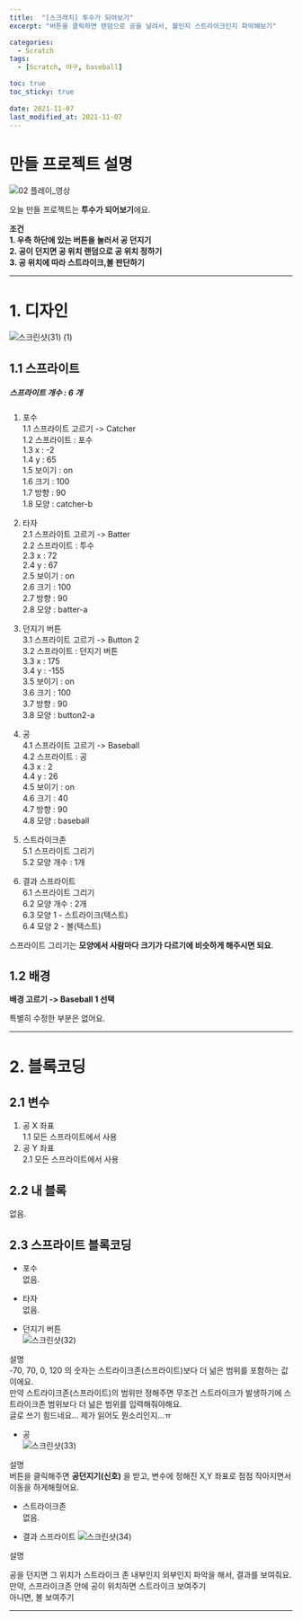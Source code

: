 ```yaml
---
title:  "[스크래치] 투수가 되어보기"
excerpt: "버튼을 클릭하면 랜덤으로 공을 날려서, 볼인지 스트라이크인지 파악해보기"

categories:
  - Scratch
tags:
  - [Scratch, 야구, baseball]

toc: true
toc_sticky: true
 
date: 2021-11-07
last_modified_at: 2021-11-07
---
```


# 만들 프로젝트 설명

![02  플레이_영상](https://user-images.githubusercontent.com/55564114/140641912-fbf893ec-5b04-46f2-a1c3-4930296a2945.gif)

오늘 만들 프로젝트는 **투수가 되어보기**에요.  

**조건**  
**1. 우측 하단에 있는 버튼을 눌러서 공 던지기**  
**2. 공이 던지면 공 위치 랜덤으로 공 위치 정하기**  
**3. 공 위치에 따라 스트라이크,볼 판단하기**  

---

# 1. 디자인

![스크린샷(31) (1)](https://user-images.githubusercontent.com/55564114/140642047-a8252b8b-8b39-44b3-ae33-64901a6328b0.png)

## 1.1 스프라이트
<h5> 스프라이트 개수 : 6 개 </h5>

1. 포수  
1.1 스프라이트 고르기 -> Catcher  
1.2 스프라이트 : 포수  
1.3 x : -2  
1.4 y : 65  
1.5 보이기 : on  
1.6 크기 : 100  
1.7 방향 : 90  
1.8 모양 : catcher-b  

2. 타자  
2.1 스프라이트 고르기 -> Batter  
2.2 스프라이트 : 투수  
2.3 x : 72  
2.4 y : 67  
2.5 보이기 : on  
2.6 크기 : 100  
2.7 방향 : 90  
2.8 모양 : batter-a  

3. 던지기 버튼  
3.1 스프라이트 고르기 -> Button 2  
3.2 스프라이트 : 던지기 버튼  
3.3 x : 175  
3.4 y : -155  
3.5 보이기 : on  
3.6 크기 : 100  
3.7 방향 : 90  
3.8 모양 : button2-a  

4. 공  
4.1 스프라이트 고르기 -> Baseball  
4.2 스프라이트 : 공  
4.3 x : 2  
4.4 y : 26  
4.5 보이기 : on  
4.6 크기 : 40  
4.7 방향 : 90  
4.8 모양 : baseball  

5. 스트라이크존  
5.1 스프라이트 그리기  
5.2 모양 개수 : 1개  
 

6. 결과 스프라이트  
6.1 스프라이트 그리기  
6.2 모양 개수 : 2개  
6.3 모양 1 - 스트라이크(텍스트)  
6.4 모양 2 - 볼(텍스트)  

스프라이트 그리기는 **모양에서 사람마다 크기가 다르기에 비슷하게 해주시면 되요**.  

## 1.2 배경

**배경 고르기 -> Baseball 1 선택**  

특별히 수정한 부분은 없어요.

---

# 2. 블록코딩

## 2.1 변수  
1. 공 X 좌표  
1.1 모든 스프라이트에서 사용  
2. 공 Y 좌표  
2.1 모든 스프라이트에서 사용  

## 2.2 내 블록 
없음.


## 2.3 스프라이트 블록코딩

- 포수  
없음.  

- 타자  
없음.  

- 던지기 버튼  
![스크린샷(32)](https://user-images.githubusercontent.com/55564114/140642583-d4c2058f-4d6e-4db2-b3ed-cdc9bbff4632.png)

설명  
-70, 70, 0, 120 의 숫자는 스트라이크존(스프라이트)보다 더 넒은 범위를 포함하는 값이에요.  
만약 스트라이크존(스프라이트)의 범위만 정해주면 무조건 스트라이크가 발생하기에 스트라이크존 범위보다 더 넒은 범위를 입력해줘야해요.  
글로 쓰기 힘드네요... 제가 읽어도 뭔소리인지...ㅠ  

- 공  
![스크린샷(33)](https://user-images.githubusercontent.com/55564114/140642608-6461ee7b-fec3-43e9-9f3f-65caec4e8c05.png)

설명  
버튼을 클릭해주면 **공던지기(신호)** 을 받고, 변수에 정해진 X,Y 좌표로 점점 작아지면서 이동을 하게해줬어요.  

- 스트라이크존  
없음.

- 결과 스프라이트
![스크린샷(34)](https://user-images.githubusercontent.com/55564114/140642729-0eeaa295-a9ad-48e5-8176-500e02da467a.png)

설명  

공을 던지면 그 위치가 스트라이크 존 내부인지 외부인지 파악을 해서, 결과를 보여줘요.  
만약, 스프라이크존 안에 공이 위치하면 스트라이크 보여주기  
아니면, 볼 보여주기

---
